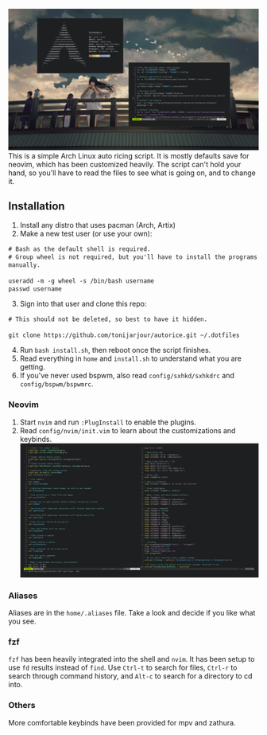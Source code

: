 ![hi](1599808032.png)
This is a simple Arch Linux auto ricing script. It is mostly defaults save for neovim, which has been customized heavily. The script can't hold your hand, so you'll have to read the files to see what is going on, and to change it.

## Installation
1. Install any distro that uses pacman (Arch, Artix)
2. Make a new test user (or use your own):
```
# Bash as the default shell is required. 
# Group wheel is not required, but you'll have to install the programs manually.

useradd -m -g wheel -s /bin/bash username
passwd username
```
3. Sign into that user and clone this repo:
```
# This should not be deleted, so best to have it hidden.

git clone https://github.com/tonijarjour/autorice.git ~/.dotfiles
```
4. Run `bash install.sh`, then reboot once the script finishes.
5. Read everything in `home` and `install.sh` to understand what you are getting.
6. If you've never used bspwm, also read `config/sxhkd/sxhkdrc` and `config/bspwm/bspwmrc`.

### Neovim
1. Start `nvim` and run `:PlugInstall` to enable the plugins.
2. Read `config/nvim/init.vim` to learn about the customizations and keybinds.
![neovim](1599808230.png)
### Aliases
Aliases are in the `home/.aliases` file. Take a look and decide if you like what you see.

### fzf
`fzf` has been heavily integrated into the shell and `nvim`. It has been setup to use `fd` results instead of `find`. Use `Ctrl-t` to search for files, `Ctrl-r` to search through command history, and `Alt-c` to search for a directory to cd into.

### Others
More comfortable keybinds have been provided for mpv and zathura. 
